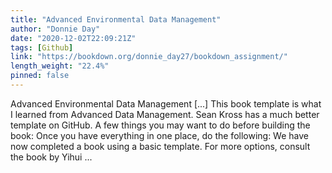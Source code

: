 ```yaml
---
title: "Advanced Environmental Data Management"
author: "Donnie Day"
date: "2020-12-02T22:09:21Z"
tags: [Github]
link: "https://bookdown.org/donnie_day27/bookdown_assignment/"
length_weight: "22.4%"
pinned: false
---
```


Advanced Environmental Data Management [...] This book template is what I learned from Advanced Data Management. Sean Kross has a much better template on GitHub. A few things you may want to do before building the book: Once you have everything in one place, do the following: We have now completed a book using a basic template. For more options, consult the book by Yihui ...
